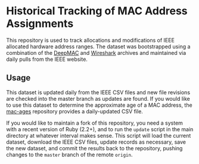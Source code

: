 # Historical Tracking of MAC Address Assignments

This repository is used to track allocations and modifications of IEEE allocated hardware address ranges. The dataset was bootstrapped
using a combination of the [DeepMAC](http://www.deepmac.org) and [Wireshark](http://www.wireshark.org) archives and maintained via daily pulls from the IEEE website.

## Usage
This dataset is updated daily from the IEEE CSV files and new file revisions are checked into the master branch as updates are found. If you would like to use this dataset to determine the approximate age of a MAC address, the [mac-ages](https://github.com/hdm/mac-ages) repository provides a daily-updated CSV file. 

If you would like to maintain a fork of this repository, you need a system with a recent version of Ruby (2.2+), and to run the `update` script in the main directory at whatever interval makes sense. This script will load the current dataset, download the IEEE CSV files, update records as necessary, save the new dataset, and commit the results back to the repository, pushing changes to the `master` branch of the remote `origin`.
